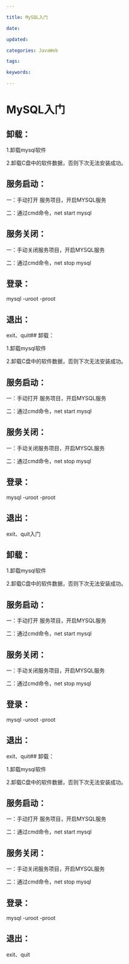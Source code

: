 ```yaml
---

title: MySQL入门

date: 

updated: 

categories: JavaWeb

tags: 

keywords: 

---
```

# MySQL入门

## 卸载：

1.卸载mysql软件

2.卸载C盘中的软件数据，否则下次无法安装成功。

## 服务启动：

一：手动打开 服务项目，开启MYSQL服务

二：通过cmd命令，net start mysql

## 服务关闭：

一：手动关闭服务项目，开启MYSQL服务

二：通过cmd命令，net stop mysql

## 登录：

mysql -uroot  -proot

## 退出：

exit、quit## 卸载：

1.卸载mysql软件

2.卸载C盘中的软件数据，否则下次无法安装成功。

## 服务启动：

一：手动打开 服务项目，开启MYSQL服务

二：通过cmd命令，net start mysql

## 服务关闭：

一：手动关闭服务项目，开启MYSQL服务

二：通过cmd命令，net stop mysql

## 登录：

mysql -uroot  -proot

## 退出：

exit、quit入门

## 卸载：

1.卸载mysql软件

2.卸载C盘中的软件数据，否则下次无法安装成功。

## 服务启动：

一：手动打开 服务项目，开启MYSQL服务

二：通过cmd命令，net start mysql

## 服务关闭：

一：手动关闭服务项目，开启MYSQL服务

二：通过cmd命令，net stop mysql

## 登录：

mysql -uroot  -proot

## 退出：

exit、quit## 卸载：

1.卸载mysql软件

2.卸载C盘中的软件数据，否则下次无法安装成功。

## 服务启动：

一：手动打开 服务项目，开启MYSQL服务

二：通过cmd命令，net start mysql

## 服务关闭：

一：手动关闭服务项目，开启MYSQL服务

二：通过cmd命令，net stop mysql

## 登录：

mysql -uroot  -proot

## 退出：

exit、quit